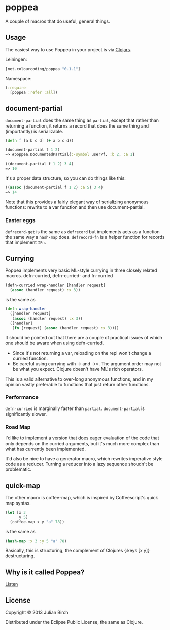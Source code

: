 # poppea

A couple of macros that do useful, general things.

## Usage

The easiest way to use Poppea in your project is via
[Clojars](http://clojars.org/net.colourcoding/poppea).

Leiningen:

```clj
[net.colourcoding/poppea "0.1.1"]
```

Namespace:

```clj
(:require
  [poppea :refer :all])
```

## document-partial

`document-partial` does the same thing as `partial`, except that
rather than returning a function, it returns a record that does
the same thing and (importantly) is serializable.

```clj
(defn f [a b c d] (+ a b c d))

(document-partial f 1 2)
=> #poppea.DocumentedPartial{:-symbol user/f, :b 2, :a 1}

((document-partial f 1 2) 3 4)
=> 10
```

It's a proper data structure, so you can do things like this:

```clj
((assoc (document-partial f 1 2) :a 5) 3 4)
=> 14
```

Note that this provides a fairly elegant way of serializing
anonymous functions: rewrite to a var function and then use
document-partial.

### Easter eggs

`defrecord-get` is the same as `defrecord` but implements acts as
a function the same way a `hash-map` does.  `defrecord-fn` is a
helper function for records that implement `IFn`.

## Currying

Poppea implements very basic ML-style currying in three closely related macros.  defn-curried, defn-curried- and fn-curried

```clj
(defn-curried wrap-handler [handler request]
  (assoc (handler request) :x 3))
```

is the same as

```clj
(defn wrap-handler
  ([handler request]
   (assoc (handler request) :x 3))
  ([handler]
   (fn [request] (assoc (handler request) :x 3))))
```

It should be pointed out that there are a couple of practical issues of which one should be aware when using defn-curried.

 * Since it's not returning a var, reloading on the repl won't change a curried function.
 * Be careful using currying with -> and ->>.  The argument order may not be what you expect.  Clojure doesn't have ML's rich operators.

This is a valid alternative to over-long anonymous functions, and
in my opinion vastly preferable to functions that just return
other functions.

### Performance

`defn-curried` is marginally faster than `partial`.  `document-partial` is significantly slower.

### Road Map

I'd like to implement a version that does eager evaluation of the code that only depends on the curried arguments, but it's much more complex than what has currently been implemented.

It'd also be nice to have a generator macro, which rewrites imperative style code as a reducer.  Turning a reducer into a lazy sequence shoudn't be problematic.

## quick-map

The other macro is coffee-map, which is inspired by Coffeescript's quick map syntax.

```clj
(let [x 3
      y 5]
  (coffee-map x y "a" 78))
```

is the same as

```clj
(hash-map :x 3 :y 5 "a" 78)
```

Basically, this is structuring, the complement of Clojures {:keys [x y]} destructuring.

## Why is it called Poppea?

[Listen](http://www.youtube.com/watch?v=ijDi-2RADX0)

## License

Copyright © 2013 Julian Birch

Distributed under the Eclipse Public License, the same as Clojure.
